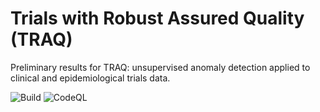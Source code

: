 Trials with Robust Assured Quality (TRAQ)
=========================================

Preliminary results for TRAQ: unsupervised anomaly detection applied to clinical and epidemiological trials data.

![Build](https://github.com/hamilton-health-sciences/traq-supplement/workflows/Build/badge.svg) ![CodeQL](https://github.com/hamilton-health-sciences/traq-supplement/workflows/CodeQL/badge.svg)
